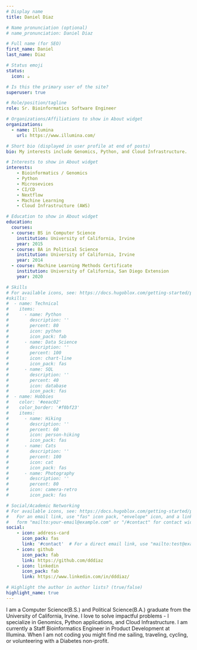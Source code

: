 ```yaml
---
# Display name
title: Daniel Diaz

# Name pronunciation (optional)
# name_pronunciation: Daniel Diaz

# Full name (for SEO)
first_name: Daniel
last_name: Diaz

# Status emoji
status:
  icon: ☕️

# Is this the primary user of the site?
superuser: true

# Role/position/tagline
role: Sr. Bioinformatics Software Engineer

# Organizations/Affiliations to show in About widget
organizations:
  - name: Illumina
    url: https://www.illumina.com/

# Short bio (displayed in user profile at end of posts)
bio: My interests include Genomics, Python, and Cloud Infrastructure.

# Interests to show in About widget
interests:
    - Bioinformatics / Genomics
    - Python
    - Microsevices
    - CI/CD
    - Nextflow
    - Machine Learning
    - Cloud Infrastructure (AWS)

# Education to show in About widget
education:
  courses:
  - course: BS in Computer Science
    institution: University of California, Irvine
    year: 2015
  - course: BA in Political Science
    institution: University of California, Irvine
    year: 2014
  - course: Machine Learning Methods Certificate
    institution: University of California, San Diego Extension
    year: 2020

# Skills
# For available icons, see: https://docs.hugoblox.com/getting-started/page-builder/#icons
#skills:
#  - name: Technical
#    items:
#      - name: Python
#        description: ''
#        percent: 80
#        icon: python
#        icon_pack: fab
#      - name: Data Science
#        description: ''
#        percent: 100
#        icon: chart-line
#        icon_pack: fas
#      - name: SQL
#        description: ''
#        percent: 40
#        icon: database
#        icon_pack: fas
#  - name: Hobbies
#    color: '#eeac02'
#    color_border: '#f0bf23'
#    items:
#      - name: Hiking
#        description: ''
#        percent: 60
#        icon: person-hiking
#        icon_pack: fas
#      - name: Cats
#        description: ''
#        percent: 100
#        icon: cat
#        icon_pack: fas
#      - name: Photography
#        description: ''
#        percent: 80
#        icon: camera-retro
#        icon_pack: fas

# Social/Academic Networking
# For available icons, see: https://docs.hugoblox.com/getting-started/page-builder/#icons
#   For an email link, use "fas" icon pack, "envelope" icon, and a link in the
#   form "mailto:your-email@example.com" or "/#contact" for contact widget.
social:
    - icon: address-card
      icon_pack: fas
      link: '#contact'  # For a direct email link, use "mailto:test@example.org".
    - icon: github
      icon_pack: fab
      link: https://github.com/dddiaz
    - icon: linkedin
      icon_pack: fab
      link: https://www.linkedin.com/in/dddiaz/

# Highlight the author in author lists? (true/false)
highlight_name: true
---
```


I am a Computer Science(B.S.) and Political Science(B.A.) graduate from the University of California, Irvine.
I love to solve impactful problems - I specialize in Genomics, Python applications, and Cloud Infrastructure.
I am currently a Staff Bioinformatics Engineer in Product Development at Illumina.
When I am not coding you might find me sailing, traveling, cycling, or volunteering with a Diabetes non-profit.  
